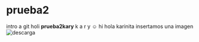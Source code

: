 # prueba2
intro a git
holi
**prueba2kary**
k
a
r
y
☺
hi
hola karinita
insertamos una imagen
![descarga](https://user-images.githubusercontent.com/98172386/150620755-6ad6d06f-e308-4849-a014-a14fd5c61585.jpg)
